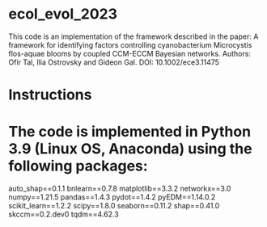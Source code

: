 # ecol_evol_2023
This code is an implementation of the framework described in the paper: A framework for identifying factors controlling cyanobacterium Microcystis flos-aquae blooms by coupled CCM-ECCM Bayesian networks. Authors: Ofir Tal, Ilia Ostrovsky and Gideon Gal. DOI: 10.1002/ece3.11475

# Instructions


# The code is implemented in Python 3.9 (Linux OS, Anaconda) using the following packages:
auto_shap==0.1.1
bnlearn==0.7.8
matplotlib==3.3.2
networkx==3.0
numpy==1.21.5
pandas==1.4.3
pydot==1.4.2
pyEDM==1.14.0.2
scikit_learn==1.2.2
scipy==1.8.0
seaborn==0.11.2
shap==0.41.0
skccm==0.2.dev0
tqdm==4.62.3









